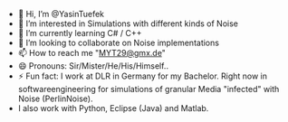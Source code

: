 - 👋 Hi, I’m @YasinTuefek
- 👀 I’m interested in Simulations with different kinds of Noise
- 🌱 I’m currently learning C# / C++
- 💞️ I’m looking to collaborate on Noise implementations
- 📫 How to reach me "MYT29@gmx.de"
- 😄 Pronouns: Sir/Mister/He/His/Himself..
- ⚡ Fun fact: I work at DLR in Germany for my Bachelor. Right now in softwareengineering for simulations of granular Media "infected" with Noise (PerlinNoise).
- I also work with Python, Eclipse (Java) and Matlab.
<!---
YasinTuefek/YasinTuefek is a ✨ special ✨ repository because its `README.md` (this file) appears on your GitHub profile.
You can click the Preview link to take a look at your changes.
--->
